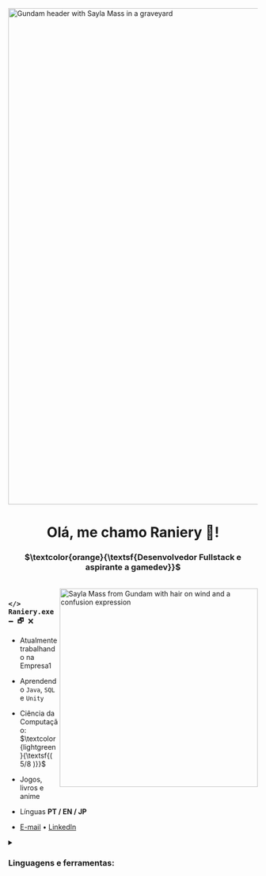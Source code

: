 
<img width="1000" src="https://media.licdn.com/dms/image/v2/D4D16AQG6IqOggRDZTg/profile-displaybackgroundimage-shrink_350_1400/profile-displaybackgroundimage-shrink_350_1400/0/1697063644104?e=1730937600&v=beta&t=GRCOrXU9zAn2hFs8v8z1nGN8ipmpHYprCHkhswe3F18" alt="Gundam header with Sayla Mass in a graveyard">

<div align="center">
    <h1>Olá, me chamo Raniery 👋!</h1>

### $\textcolor{orange}{\textsf{Desenvolvedor Fullstack e aspirante a gamedev}}$
</div><br>

<img align="right" alt="Sayla Mass from Gundam with hair on wind and a confusion expression" width="400" src="https://64.media.tumblr.com/815fe2453dcc69d1ad4f5e694b42c38f/tumblr_oy0pjqa0I91sxkjwwo1_540.gif">

<div align="left">

### ` </> Raniery.exe           🗕 🗗 🗙 `

- Atualmente trabalhando na Empresa1

- Aprendendo `Java`, `SQL` e `Unity`

- Ciência da Computação: $\textcolor{lightgreen}{\textsf{( 5/8 )}}$

- Jogos, livros e anime

- Línguas **PT / EN / JP**

- [E-mail](mailto:raniery2003@hotmail.com) • [LinkedIn](https://www.linkedin.com/in/ranierygoulart/)

<details>
<summary><h3>Linguagens e ferramentas:</h3></summary>

[![My Skills](https://skillicons.dev/icons?i=js,ts,java,ruby,python,cs,angular,aws,docker,git,hibernate,mongo,mysql,nodejs,postgres,prisma,react,spring,tailwind,unity&perline=8)](https://skillicons.dev)
</details>

<!-- ### ` </> Raniery.exe           🗕 🗗 🗙`

<div align='left'>

$\textcolor{lightgreen}{\textsf{github@raniery: }}
\textcolor{white}{\textsf{find -name "README.md"}}$ </br>
$\textcolor{white}{\textsf{./.github/README.md}}$ </br>
$\textcolor{lightgreen}{\textsf{github@raniery: }}
\textcolor{white}{\textsf{cat ./.github/README.md}}$ -->

<!-- <details open>
<summary>aaaa</summary>
aaaa
</details> -->